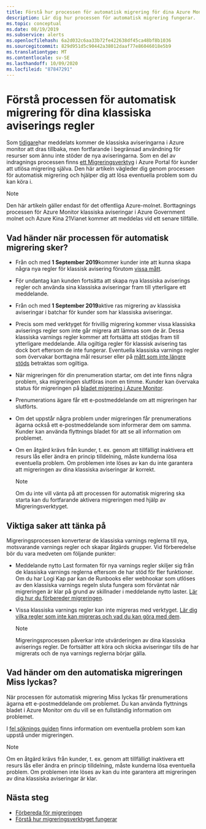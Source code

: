```yaml
---
title: Förstå hur processen för automatisk migrering för dina Azure Monitor klassiska aviseringar fungerar
description: Lär dig hur processen för automatisk migrering fungerar.
ms.topic: conceptual
ms.date: 08/19/2019
ms.subservice: alerts
ms.openlocfilehash: 6a2d032c6aa33b72fe422638df45ca48bf8b1036
ms.sourcegitcommit: 829d951d5c90442a38012daaf77e86046018e5b9
ms.translationtype: MT
ms.contentlocale: sv-SE
ms.lasthandoff: 10/09/2020
ms.locfileid: "87847291"
---
```

# <a name="understand-the-automatic-migration-process-for-your-classic-alert-rules"></a>Förstå processen för automatisk migrering för dina klassiska aviserings regler

Som [tidigare](monitoring-classic-retirement.md)har meddelats kommer de klassiska aviseringarna i Azure monitor att dras tillbaka, men fortfarande i begränsad användning för resurser som ännu inte stöder de nya aviseringarna. Som en del av indragnings processen finns [ett Migreringsverktyg](alerts-using-migration-tool.md) i Azure Portal för kunder att utlösa migrering själva.
Den här artikeln vägleder dig genom processen för automatisk migrering och hjälper dig att lösa eventuella problem som du kan köra i.

  > [!NOTE]
  > Den här artikeln gäller endast för det offentliga Azure-molnet. Borttagnings processen för Azure Monitor klassiska aviseringar i Azure Government molnet och Azure Kina 21Vianet kommer att meddelas vid ett senare tillfälle.

## <a name="what-will-happen-during-the-automatic-migration-process"></a>Vad händer när processen för automatisk migrering sker?

- Från och med **1 September 2019**kommer kunder inte att kunna skapa några nya regler för klassisk avisering förutom [vissa mått](alerts-understand-migration.md#manually-migrating-classic-alerts-to-newer-alerts).
- För undantag kan kunden fortsätta att skapa nya klassiska aviserings regler och använda sina klassiska aviseringar fram till ytterligare ett meddelande.
- Från och med **1 September 2019**aktive ras migrering av klassiska aviseringar i batchar för kunder som har klassiska aviseringar.
- Precis som med verktyget för frivillig migrering kommer vissa klassiska aviserings regler som inte går migrera att lämnas som de är. Dessa klassiska varnings regler kommer att fortsätta att stödjas fram till ytterligare meddelande. Alla ogiltiga regler för klassisk avisering tas dock bort eftersom de inte fungerar.
Eventuella klassiska varnings regler som övervakar borttagna mål resurser eller på [mått som inte längre stöds](alerts-understand-migration.md#classic-alert-rules-on-deprecated-metrics) betraktas som ogiltiga.
- När migreringen för din prenumeration startar, om det inte finns några problem, ska migreringen slutföras inom en timme. Kunder kan övervaka status för migreringen på [bladet migrering i Azure Monitor](https://portal.azure.com/#blade/Microsoft_Azure_Monitoring/MigrationBladeViewModel).
- Prenumerations ägare får ett e-postmeddelande om att migreringen har slutförts.
- Om det uppstår några problem under migreringen får prenumerations ägarna också ett e-postmeddelande som informerar dem om samma. Kunder kan använda flyttnings bladet för att se all information om problemet.
- Om en åtgärd krävs från kunder, t. ex. genom att tillfälligt inaktivera ett resurs lås eller ändra en princip tilldelning, måste kunderna lösa eventuella problem. Om problemen inte löses av kan du inte garantera att migreringen av dina klassiska aviseringar är korrekt.

    > [!NOTE]
    > Om du inte vill vänta på att processen för automatisk migrering ska starta kan du fortfarande aktivera migreringen med hjälp av Migreringsverktyget.

## <a name="important-things-to-note"></a>Viktiga saker att tänka på

Migreringsprocessen konverterar de klassiska varnings reglerna till nya, motsvarande varnings regler och skapar åtgärds grupper. Vid förberedelse bör du vara medveten om följande punkter:

- Meddelande nytto Last formaten för nya varnings regler skiljer sig från de klassiska varnings reglerna eftersom de har stöd för fler funktioner. Om du har Logi Kap par kan de Runbooks eller webhookar som utlöses av den klassiska varnings regeln sluta fungera som förväntat när migreringen är klar på grund av skillnader i meddelande nytto laster. [Lär dig hur du förbereder migreringen](alerts-prepare-migration.md).

- Vissa klassiska varnings regler kan inte migreras med verktyget. [Lär dig vilka regler som inte kan migreras och vad du kan göra med dem](alerts-understand-migration.md#manually-migrating-classic-alerts-to-newer-alerts).

    > [!NOTE]
    > Migreringsprocessen påverkar inte utvärderingen av dina klassiska aviserings regler. De fortsätter att köra och skicka aviseringar tills de har migrerats och de nya varnings reglerna börjar gälla.

## <a name="what-if-the-automatic-migration-fails"></a>Vad händer om den automatiska migreringen Miss lyckas?

När processen för automatisk migrering Miss lyckas får prenumerations ägarna ett e-postmeddelande om problemet. Du kan använda flyttnings bladet i Azure Monitor om du vill se en fullständig information om problemet.

I [fel söknings guiden](alerts-understand-migration.md#common-problems-and-remedies) finns information om eventuella problem som kan uppstå under migreringen.

  > [!NOTE]
  > Om en åtgärd krävs från kunder, t. ex. genom att tillfälligt inaktivera ett resurs lås eller ändra en princip tilldelning, måste kunderna lösa eventuella problem. Om problemen inte löses av kan du inte garantera att migreringen av dina klassiska aviseringar är klar.

## <a name="next-steps"></a>Nästa steg

- [Förbereda för migreringen](alerts-prepare-migration.md)
- [Förstå hur migreringsverktyget fungerar](alerts-understand-migration.md)
